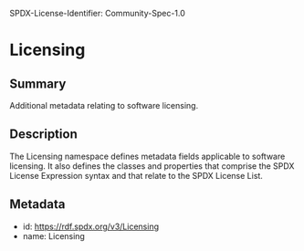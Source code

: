 SPDX-License-Identifier: Community-Spec-1.0

# Licensing

## Summary

Additional metadata relating to software licensing.

## Description

The Licensing namespace defines metadata fields applicable to software
licensing. It also defines the classes and properties that comprise the
SPDX License Expression syntax and that relate to the SPDX License List.

## Metadata

- id: https://rdf.spdx.org/v3/Licensing
- name: Licensing

